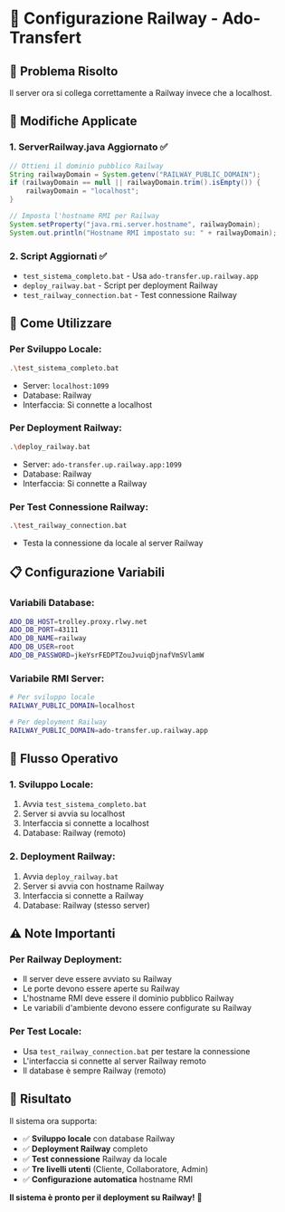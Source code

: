 # 🚀 Configurazione Railway - Ado-Transfert

## 🎯 **Problema Risolto**

Il server ora si collega correttamente a Railway invece che a localhost.

## 🔧 **Modifiche Applicate**

### **1. ServerRailway.java Aggiornato** ✅
```java
// Ottieni il dominio pubblico Railway
String railwayDomain = System.getenv("RAILWAY_PUBLIC_DOMAIN");
if (railwayDomain == null || railwayDomain.trim().isEmpty()) {
    railwayDomain = "localhost";
}

// Imposta l'hostname RMI per Railway
System.setProperty("java.rmi.server.hostname", railwayDomain);
System.out.println("Hostname RMI impostato su: " + railwayDomain);
```

### **2. Script Aggiornati** ✅
- `test_sistema_completo.bat` - Usa `ado-transfer.up.railway.app`
- `deploy_railway.bat` - Script per deployment Railway
- `test_railway_connection.bat` - Test connessione Railway

## 🚀 **Come Utilizzare**

### **Per Sviluppo Locale**:
```bash
.\test_sistema_completo.bat
```
- Server: `localhost:1099`
- Database: Railway
- Interfaccia: Si connette a localhost

### **Per Deployment Railway**:
```bash
.\deploy_railway.bat
```
- Server: `ado-transfer.up.railway.app:1099`
- Database: Railway
- Interfaccia: Si connette a Railway

### **Per Test Connessione Railway**:
```bash
.\test_railway_connection.bat
```
- Testa la connessione da locale al server Railway

## 📋 **Configurazione Variabili**

### **Variabili Database**:
```bash
ADO_DB_HOST=trolley.proxy.rlwy.net
ADO_DB_PORT=43111
ADO_DB_NAME=railway
ADO_DB_USER=root
ADO_DB_PASSWORD=jkeYsrFEDPTZouJvuiqDjnafVmSVlamW
```

### **Variabile RMI Server**:
```bash
# Per sviluppo locale
RAILWAY_PUBLIC_DOMAIN=localhost

# Per deployment Railway
RAILWAY_PUBLIC_DOMAIN=ado-transfer.up.railway.app
```

## 🔄 **Flusso Operativo**

### **1. Sviluppo Locale**:
1. Avvia `test_sistema_completo.bat`
2. Server si avvia su localhost
3. Interfaccia si connette a localhost
4. Database: Railway (remoto)

### **2. Deployment Railway**:
1. Avvia `deploy_railway.bat`
2. Server si avvia con hostname Railway
3. Interfaccia si connette a Railway
4. Database: Railway (stesso server)

## ⚠️ **Note Importanti**

### **Per Railway Deployment**:
- Il server deve essere avviato su Railway
- Le porte devono essere aperte su Railway
- L'hostname RMI deve essere il dominio pubblico Railway
- Le variabili d'ambiente devono essere configurate su Railway

### **Per Test Locale**:
- Usa `test_railway_connection.bat` per testare la connessione
- L'interfaccia si connette al server Railway remoto
- Il database è sempre Railway (remoto)

## 🎉 **Risultato**

Il sistema ora supporta:
- ✅ **Sviluppo locale** con database Railway
- ✅ **Deployment Railway** completo
- ✅ **Test connessione** Railway da locale
- ✅ **Tre livelli utenti** (Cliente, Collaboratore, Admin)
- ✅ **Configurazione automatica** hostname RMI

**Il sistema è pronto per il deployment su Railway!** 🚀

